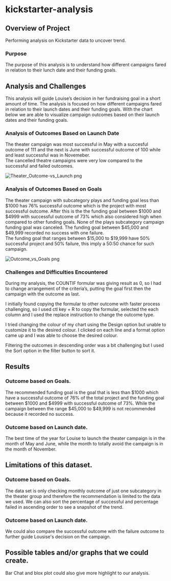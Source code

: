 # kickstarter-analysis

## Overview of Project
Performing analysis on Kickstarter data to uncover trend.

### Purpose
The purpose of this analysis is to understand how different campaigns fared in relation to their lunch date and their funding goals.

## Analysis and Challenges
This analysis will guide Louise’s decision in her fundraising goal in a short amount of time. The analysis is focused on how different campaigns fared in relation to their launch dates and their funding goals. With the chart below we are able to visualize campaign outcomes based on their launch dates and their funding goals. 

	
### Analysis of Outcomes Based on Launch Date
The theater campaign was most successful in May with a succesful outcome of 111 and the next is June with successful outcome of 100 while and least successful was in Novemeber.	
The cancelled theatre campaigns were very low compared to the successful and failed outcomes.	

![Theater_Outcome-vs_Launch png](https://user-images.githubusercontent.com/104603037/167565420-ecf0aefe-fb18-42b1-b146-131f4ccd8667.png)

### Analysis of Outcomes Based on Goals
The theater campaign with subcategory plays and funding goal less than $1000 has 76% successful outcome which is the project with most successful outcome. After this is the the funding goal between $1000 and $4999 with successful outcome of 73% which also considered high when compared to other funding goals.
None of the plays subcategory campaign funding goal was canceled.
The funding goal between $45,000 and $49,999 recorded no success with one failure.	
The funding goal that ranges between $15,000 to $19,999 have 50% successful project and 50% failure, this imply a 50:50 chance for such campaign.

![Outcome_vs_Goals png](https://user-images.githubusercontent.com/104603037/167565194-546bf2c7-7cb8-44b0-8cc7-953586eddf26.png)

### Challenges and Difficulties Encountered
During my analysis, the COUNTIF formular was giving result as 0, so I had to change arrangement of the criteria’s, putting the goal first then the campaign with the outcome as last.

I initially found copying the formular to other outcome with faster process challenging, so I used ctl key + R to copy the formular, selected the each column and I used the replace instruction to change the outcome type.

I tried changing the colour of my chart using the Design option but unable to customize it to the desired colour. I clicked on each line and a format option came up and I was able to choose the desired colour.

Filtering the outcomes in descending order was a bit challenging but I used the Sort option in the filter button to sort it.
	


## Results

### Outcome based on Goals.  	
The recommended funding goal is the goal that is less than $1000 which have a successful outcome of 76% of the total project and the funding goal between $1000 and $4999 with successful outcome of 73%. While the campaign between the range $45,000 to $49,999 is not recommended because it recorded no success.

### Outcome based on Launch date.
The best time of the year for Louise to launch the theater campaign is in the month of May and June, while the month to totally avoid the campaign is in the month of November.

## Limitations of this dataset.

### Outcome based on Goals.
The data set is only checking monthly outcome of just one subcategory in the theater group and therefore the recommendation is limited to the data we used.	
We can also sort the percentage of successful and percentage failed in ascending order to see a snapshot of the trend. 

### Outcome based on Launch date.
We could also compare the successful outcome with the failure outcome to further guide Lousise's decision on the campaign.

## Possible tables and/or graphs that we could create.
Bar Chat and blox plot could also give more highlight to our analysis.

